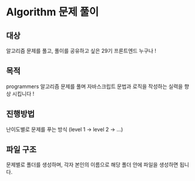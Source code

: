 # Algorithm 문제 풀이

## 대상
알고리즘 문제를 풀고, 풀이를 공유하고 싶은 29기 프론트엔드 누구나 !
## 목적 
programmers 알고리즘 문제를 풀며 자바스크립트 문법과 로직을 작성하는 실력을 향상 시킵니다 !

## 진행방법 
난이도별로 문제를 푸는 방식
(level 1 -> level 2 -> ...)

## 파일 구조 
문제별로 폴더를 생성하며, 각자 본인의 이름으로 해당 폴더 안에 파일을 생성하면 됩니다.